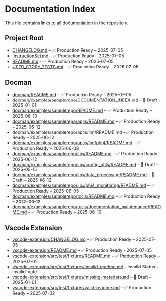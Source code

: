 # Documentation Index

This file contains links to all documentation in the repository.


## Project Root
- [CHANGELOG.md](CHANGELOG.md) – ✅ Production Ready – 2025-07-05
- [InstructionSet.md](InstructionSet.md) – ✅ Production Ready – 2025-07-05
- [README.md](README.md) – ✅ Production Ready – 2025-07-05
- [USER_STORY_TESTS.md](USER_STORY_TESTS.md) – ✅ Production Ready – 2025-07-05


## Docman
- [docman/README.md](docman/README.md) – ✅ Production Ready – 2025-07-05
- [docman/examples/samplerepo/DOCUMENTATION_INDEX.md](docman/examples/samplerepo/DOCUMENTATION_INDEX.md) – 🚧 Draft – 2025-01-01
- [docman/examples/samplerepo/README.md](docman/examples/samplerepo/README.md) – ✅ Production Ready – 2025-06-10
- [docman/examples/samplerepo/apps/README.md](docman/examples/samplerepo/apps/README.md) – ✅ Production Ready – 2025-06-12
- [docman/examples/samplerepo/apps/llm/README.md](docman/examples/samplerepo/apps/llm/README.md) – ✅ Production Ready – 2025-06-12
- [docman/examples/samplerepo/apps/llm/phi4/README.md](docman/examples/samplerepo/apps/llm/phi4/README.md) – ✅ Production Ready – 2025-06-08
- [docman/examples/samplerepo/libs/README.md](docman/examples/samplerepo/libs/README.md) – ✅ Production Ready – 2025-06-12
- [docman/examples/samplerepo/libs/config_utils/README.md](docman/examples/samplerepo/libs/config_utils/README.md) – 🚧 Draft – 2025-05-15
- [docman/examples/samplerepo/libs/data_processing/README.md](docman/examples/samplerepo/libs/data_processing/README.md) – 🚧 Draft – 2025-06-12
- [docman/examples/samplerepo/libs/phi4_monitoring/README.md](docman/examples/samplerepo/libs/phi4_monitoring/README.md) – ✅ Production Ready – 2025-06-05
- [docman/examples/samplerepo/tools/README.md](docman/examples/samplerepo/tools/README.md) – ✅ Production Ready – 2025-06-12
- [docman/examples/samplerepo/tools/documentation_maintenance/README.md](docman/examples/samplerepo/tools/documentation_maintenance/README.md) – ✅ Production Ready – 2025-06-10


## Vscode Extension
- [vscode-extension/CHANGELOG.md](vscode-extension/CHANGELOG.md) – ✅ Production Ready – 2025-07-05
- [vscode-extension/README.md](vscode-extension/README.md) – ✅ Production Ready – 2025-07-05
- [vscode-extension/src/test/fixtures/README.md](vscode-extension/src/test/fixtures/README.md) – ✅ Production Ready – 2025-07-02
- [vscode-extension/src/test/fixtures/invalid-readme.md](vscode-extension/src/test/fixtures/invalid-readme.md) – Invalid Status – invalid-date
- [vscode-extension/src/test/fixtures/missing-metadata.md](vscode-extension/src/test/fixtures/missing-metadata.md) – 🚧 Draft – 2025-01-01
- [vscode-extension/src/test/fixtures/valid-readme.md](vscode-extension/src/test/fixtures/valid-readme.md) – ✅ Production Ready – 2025-07-02

